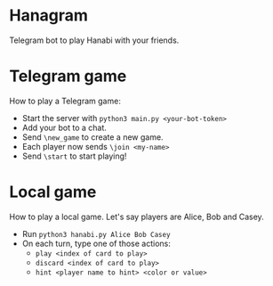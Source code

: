 # Hanagram
Telegram bot to play Hanabi with your friends.

# Telegram game
How to play a Telegram game:
- Start the server with `python3 main.py <your-bot-token>`
- Add your bot to a chat.
- Send `\new_game` to create a new game.
- Each player now sends `\join <my-name>`
- Send `\start` to start playing!

# Local game
How to play a local game. Let's say players are Alice, Bob and Casey. 
- Run `python3 hanabi.py Alice Bob Casey`
- On each turn, type one of those actions:
    - `play <index of card to play>`
    - `discard <index of card to play>`
    - `hint <player name to hint> <color or value>`
